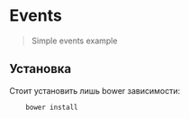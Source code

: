 # Events
> Simple events example

## Установка
Стоит установить лишь bower зависимости:
``` sh
	bower install
```